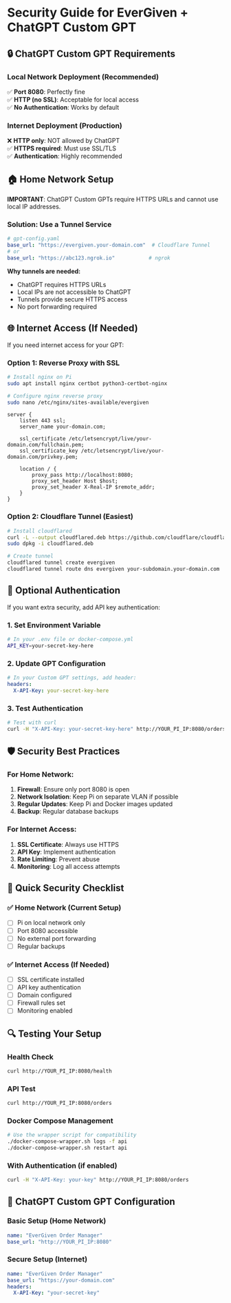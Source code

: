 # Security Guide for EverGiven + ChatGPT Custom GPT

## 🔒 ChatGPT Custom GPT Requirements

### **Local Network Deployment (Recommended)**
✅ **Port 8080**: Perfectly fine  
✅ **HTTP (no SSL)**: Acceptable for local access  
✅ **No Authentication**: Works by default  

### **Internet Deployment (Production)**
❌ **HTTP only**: NOT allowed by ChatGPT  
✅ **HTTPS required**: Must use SSL/TLS  
✅ **Authentication**: Highly recommended  

## 🏠 Home Network Setup

**IMPORTANT**: ChatGPT Custom GPTs require HTTPS URLs and cannot use local IP addresses.

### Solution: Use a Tunnel Service

```yaml
# gpt-config.yaml
base_url: "https://evergiven.your-domain.com"  # Cloudflare Tunnel
# or
base_url: "https://abc123.ngrok.io"           # ngrok
```

**Why tunnels are needed:**
- ChatGPT requires HTTPS URLs
- Local IPs are not accessible to ChatGPT
- Tunnels provide secure HTTPS access
- No port forwarding required

## 🌐 Internet Access (If Needed)

If you need internet access for your GPT:

### Option 1: Reverse Proxy with SSL
```bash
# Install nginx on Pi
sudo apt install nginx certbot python3-certbot-nginx

# Configure nginx reverse proxy
sudo nano /etc/nginx/sites-available/evergiven
```

```nginx
server {
    listen 443 ssl;
    server_name your-domain.com;
    
    ssl_certificate /etc/letsencrypt/live/your-domain.com/fullchain.pem;
    ssl_certificate_key /etc/letsencrypt/live/your-domain.com/privkey.pem;
    
    location / {
        proxy_pass http://localhost:8080;
        proxy_set_header Host $host;
        proxy_set_header X-Real-IP $remote_addr;
    }
}
```

### Option 2: Cloudflare Tunnel (Easiest)
```bash
# Install cloudflared
curl -L --output cloudflared.deb https://github.com/cloudflare/cloudflared/releases/latest/download/cloudflared-linux-arm64.deb
sudo dpkg -i cloudflared.deb

# Create tunnel
cloudflared tunnel create evergiven
cloudflared tunnel route dns evergiven your-subdomain.your-domain.com
```

## 🔐 Optional Authentication

If you want extra security, add API key authentication:

### 1. Set Environment Variable
```bash
# In your .env file or docker-compose.yml
API_KEY=your-secret-key-here
```

### 2. Update GPT Configuration
```yaml
# In your Custom GPT settings, add header:
headers:
  X-API-Key: your-secret-key-here
```

### 3. Test Authentication
```bash
# Test with curl
curl -H "X-API-Key: your-secret-key-here" http://YOUR_PI_IP:8080/orders
```

## 🛡️ Security Best Practices

### For Home Network:
1. **Firewall**: Ensure only port 8080 is open
2. **Network Isolation**: Keep Pi on separate VLAN if possible
3. **Regular Updates**: Keep Pi and Docker images updated
4. **Backup**: Regular database backups

### For Internet Access:
1. **SSL Certificate**: Always use HTTPS
2. **API Key**: Implement authentication
3. **Rate Limiting**: Prevent abuse
4. **Monitoring**: Log all access attempts

## 🚀 Quick Security Checklist

### ✅ Home Network (Current Setup)
- [ ] Pi on local network only
- [ ] Port 8080 accessible
- [ ] No external port forwarding
- [ ] Regular backups

### ✅ Internet Access (If Needed)
- [ ] SSL certificate installed
- [ ] API key authentication
- [ ] Domain configured
- [ ] Firewall rules set
- [ ] Monitoring enabled

## 🔍 Testing Your Setup

### Health Check
```bash
curl http://YOUR_PI_IP:8080/health
```

### API Test
```bash
curl http://YOUR_PI_IP:8080/orders
```

### Docker Compose Management
```bash
# Use the wrapper script for compatibility
./docker-compose-wrapper.sh logs -f api
./docker-compose-wrapper.sh restart api
```

### With Authentication (if enabled)
```bash
curl -H "X-API-Key: your-key" http://YOUR_PI_IP:8080/orders
```

## 📝 ChatGPT Custom GPT Configuration

### Basic Setup (Home Network)
```yaml
name: "EverGiven Order Manager"
base_url: "http://YOUR_PI_IP:8080"
```

### Secure Setup (Internet)
```yaml
name: "EverGiven Order Manager"
base_url: "https://your-domain.com"
headers:
  X-API-Key: "your-secret-key"
```